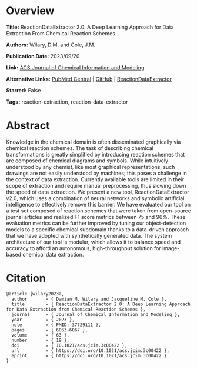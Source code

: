 # Overview
**Title:**
ReactionDataExtractor 2.0: A Deep Learning Approach for Data Extraction From Chemical Reaction Schemes

**Authors:**
Wilary, D.M. and Cole, J.M.

**Publication Date:**
2023/09/20

**Link:**
[ACS Journal of Chemical Information and Modeling](https://pubs.acs.org/doi/10.1021/acs.jcim.3c00422)

**Alternative Links:**
[PubMed Central](https://pmc.ncbi.nlm.nih.gov/articles/PMC10565829) |
[GitHub](https://github.com/dmw51/reactiondataextractor) |
[ReactionDataExtractor](http://www.reactiondataextractor.org)

**Starred:**
False

**Tags:**
reaction-extraction, reaction-data-extractor


# Abstract
Knowledge in the chemical domain is often disseminated graphically via chemical reaction schemes.
The task of describing chemical transformations is greatly simplified by introducing reaction schemes that are composed of chemical diagrams and symbols.
While intuitively understood by any chemist, like most graphical representations, such drawings are not easily understood by machines; this poses a challenge in the context of data extraction.
Currently available tools are limited in their scope of extraction and require manual preprocessing, thus slowing down the speed of data extraction.
We present a new tool, ReactionDataExtractor v2.0, which uses a combination of neural networks and symbolic artificial intelligence to effectively remove this barrier.
We have evaluated our tool on a test set composed of reaction schemes that were taken from open-source journal articles and realized F1 score metrics between 75 and 96%.
These evaluation metrics can be further improved by tuning our object-detection models to a specific chemical subdomain thanks to a data-driven approach that we have adopted with synthetically generated data.
The system architecture of our tool is modular, which allows it to balance speed and accuracy to afford an autonomous, high-throughput solution for image-based chemical data extraction.


# Citation
```
@article {wilary2023a,
  author       = { Damian M. Wilary and Jacqueline M. Cole },
  title        = { ReactionDataExtractor 2.0: A Deep Learning Approach for Data Extraction from Chemical Reaction Schemes },
  journal      = { Journal of Chemical Information and Modeling },
  year         = { 2023 },
  note         = { PMID: 37729111 },
  pages        = { 6053-6067 },
  volume       = { 63 },
  number       = { 19 },
  doi          = { 10.1021/acs.jcim.3c00422 },
  url          = { https://doi.org/10.1021/acs.jcim.3c00422 },
  eprint       = { https://doi.org/10.1021/acs.jcim.3c00422 }
}
```
